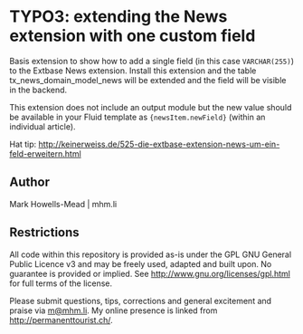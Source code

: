 TYPO3: extending the News extension with one custom field
===========================================================

Basis extension to show how to add a single field (in this case `VARCHAR(255)`) to the Extbase News extension.
Install this extension and the table tx_news_domain_model_news will be extended and the field will be visible in the backend.

This extension does not include an output module but the new value should be available in 
your Fluid template as `{newsItem.newField}` (within an individual article).

Hat tip: http://keinerweiss.de/525-die-extbase-extension-news-um-ein-feld-erweitern.html

Author
-----
Mark Howells-Mead | mhm.li

Restrictions
------------
All code within this repository is provided as-is under the GPL GNU General Public Licence v3 and may be freely used, adapted and built upon. No guarantee is provided or implied. See http://www.gnu.org/licenses/gpl.html for full terms of the license.

Please submit questions, tips, corrections and general excitement and praise via m@mhm.li. My online presence is linked from http://permanenttourist.ch/.